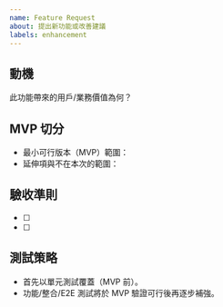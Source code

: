 ```yaml
---
name: Feature Request
about: 提出新功能或改善建議
labels: enhancement
---
```


## 動機
此功能帶來的用戶/業務價值為何？

## MVP 切分
- 最小可行版本（MVP）範圍：
- 延伸項與不在本次的範圍：

## 驗收準則
- [ ] 
- [ ] 

## 測試策略
- 首先以單元測試覆蓋（MVP 前）。
- 功能/整合/E2E 測試將於 MVP 驗證可行後再逐步補強。
